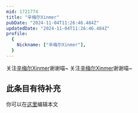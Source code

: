 ```yaml
---
mid: 1721774
title: "辛梅尔Xinmer"
pubDate: "2024-11-04T11:26:46.484Z"
updatedDate: "2024-11-04T11:26:46.484Z"
profile:
  {
    Nickname: ["辛梅尔Xinmer"],
  }
---
```


关注[辛梅尔Xinmer](https://space.bilibili.com/1721774)谢谢喵~ 关注[辛梅尔Xinmer](https://space.bilibili.com/1721774)谢谢喵~

## 此条目有待补充
你可以在[这里](https://github.com/Yuhanawa/VTuber.ICU/edit/master/src/content/v/辛梅尔Xinmer/index.md)编辑本文
